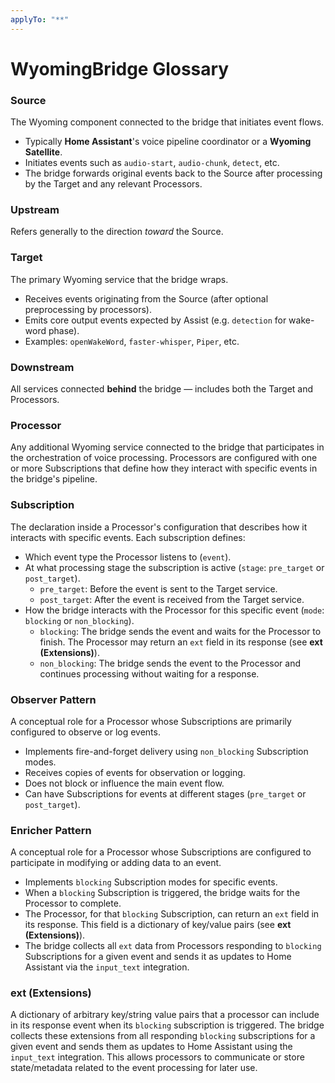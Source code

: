 ```yaml
---
applyTo: "**"
---
```


# WyomingBridge Glossary

### **Source**

The Wyoming component connected to the bridge that initiates event flows.

- Typically **Home Assistant**'s voice pipeline coordinator or a **Wyoming Satellite**.
- Initiates events such as `audio-start`, `audio-chunk`, `detect`, etc.
- The bridge forwards original events back to the Source after processing by the Target and any relevant Processors.

### **Upstream**

Refers generally to the direction _toward_ the Source.

### **Target**

The primary Wyoming service that the bridge wraps.

- Receives events originating from the Source (after optional preprocessing by processors).
- Emits core output events expected by Assist (e.g. `detection` for wake-word phase).
- Examples: `openWakeWord`, `faster-whisper`, `Piper`, etc.

### **Downstream**

All services connected **behind** the bridge — includes both the Target and Processors.

### **Processor**

Any additional Wyoming service connected to the bridge that participates in the orchestration of voice processing.
Processors are configured with one or more Subscriptions that define how they interact with specific events in the
bridge's pipeline.

### **Subscription**

The declaration inside a Processor's configuration that describes how it interacts with specific events. Each
subscription defines:

- Which event type the Processor listens to (`event`).
- At what processing stage the subscription is active (`stage`: `pre_target` or `post_target`).
  - `pre_target`: Before the event is sent to the Target service.
  - `post_target`: After the event is received from the Target service.
- How the bridge interacts with the Processor for this specific event (`mode`: `blocking` or `non_blocking`).
  - `blocking`: The bridge sends the event and waits for the Processor to finish. The Processor may return an `ext`
    field in its response (see **ext (Extensions)**).
  - `non_blocking`: The bridge sends the event to the Processor and continues processing without waiting for a response.

### **Observer Pattern**

A conceptual role for a Processor whose Subscriptions are primarily configured to observe or log events.

- Implements fire-and-forget delivery using `non_blocking` Subscription modes.
- Receives copies of events for observation or logging.
- Does not block or influence the main event flow.
- Can have Subscriptions for events at different stages (`pre_target` or `post_target`).

### **Enricher Pattern**

A conceptual role for a Processor whose Subscriptions are configured to participate in modifying or adding data to an
event.

- Implements `blocking` Subscription modes for specific events.
- When a `blocking` Subscription is triggered, the bridge waits for the Processor to complete.
- The Processor, for that `blocking` Subscription, can return an `ext` field in its response. This field is a dictionary
  of key/value pairs (see **ext (Extensions)**).
- The bridge collects all `ext` data from Processors responding to `blocking` Subscriptions for a given event and sends
  it as updates to Home Assistant via the `input_text` integration.

### **ext (Extensions)**

A dictionary of arbitrary key/string value pairs that a processor can include in its response event when its `blocking`
subscription is triggered. The bridge collects these extensions from all responding `blocking` subscriptions for a given
event and sends them as updates to Home Assistant using the `input_text` integration. This allows processors to
communicate or store state/metadata related to the event processing for later use.
